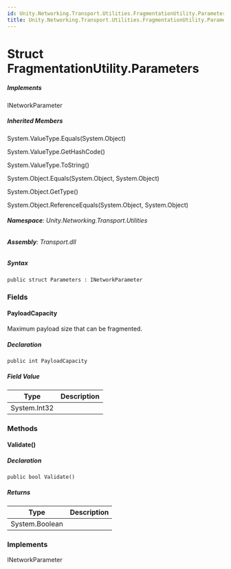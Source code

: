 ```yaml
---
id: Unity.Networking.Transport.Utilities.FragmentationUtility.Parameters
title: Unity.Networking.Transport.Utilities.FragmentationUtility.Parameters
---
```



# Struct FragmentationUtility.Parameters







##### Implements



INetworkParameter






##### Inherited Members



System.ValueType.Equals(System.Object)





System.ValueType.GetHashCode()





System.ValueType.ToString()





System.Object.Equals(System.Object, System.Object)





System.Object.GetType()





System.Object.ReferenceEquals(System.Object, System.Object)





###### **Namespace**: Unity.Networking.Transport.Utilities

###### **Assembly**: Transport.dll

##### Syntax


``` lang-csharp
public struct Parameters : INetworkParameter
```



### Fields

#### PayloadCapacity


Maximum payload size that can be fragmented.






##### Declaration


``` lang-csharp
public int PayloadCapacity
```



##### Field Value

| Type         | Description |
|--------------|-------------|
| System.Int32 |             |

### Methods

#### Validate()







##### Declaration


``` lang-csharp
public bool Validate()
```



##### Returns

| Type           | Description |
|----------------|-------------|
| System.Boolean |             |

### Implements



INetworkParameter





